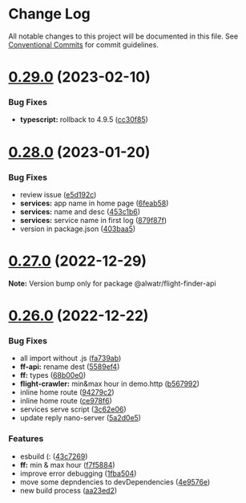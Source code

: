 # Change Log

All notable changes to this project will be documented in this file.
See [Conventional Commits](https://conventionalcommits.org) for commit guidelines.

# [0.29.0](https://github.com/AliMD/alwatr/compare/v0.28.0...v0.29.0) (2023-02-10)

### Bug Fixes

- **typescript:** rollback to 4.9.5 ([cc30f85](https://github.com/AliMD/alwatr/commit/cc30f8502bf95868ff41ba986120b2842acba36b))

# [0.28.0](https://github.com/AliMD/alwatr/compare/v0.27.0...v0.28.0) (2023-01-20)

### Bug Fixes

- review issue ([e5d192c](https://github.com/AliMD/alwatr/commit/e5d192cbee6917c2de01146cf8bd026895724ab8))
- **services:** app name in home page ([6feab58](https://github.com/AliMD/alwatr/commit/6feab58b5655c7a09150ec83adf9f3bd8fe976b4))
- **services:** name and desc ([453c1b6](https://github.com/AliMD/alwatr/commit/453c1b6ff334a23bea690b7ff9dd874471b25bb9))
- **services:** service name in first log ([879f87f](https://github.com/AliMD/alwatr/commit/879f87fd4d4b47454d608a5b71d70e47601c7cd7))
- version in package.json ([403baa5](https://github.com/AliMD/alwatr/commit/403baa53159db2a0fff5b3651769b85e66b13191))

# [0.27.0](https://github.com/AliMD/flight-finder/compare/v0.26.0...v0.27.0) (2022-12-29)

**Note:** Version bump only for package @alwatr/flight-finder-api

# [0.26.0](https://github.com/AliMD/flight-finder/compare/v0.25.0...v0.26.0) (2022-12-22)

### Bug Fixes

- all import without .js ([fa739ab](https://github.com/AliMD/flight-finder/commit/fa739ab23f67bae1d10bfcc146920b71377a26fc))
- **ff-api:** rename dest ([5589ef4](https://github.com/AliMD/flight-finder/commit/5589ef4968ea0b1d9f82cbceba5a15db1cb78ddd))
- **ff:** types ([68b00e0](https://github.com/AliMD/flight-finder/commit/68b00e0e53e3fe7639d7eb0f4966d6192be453e4))
- **flight-crawler:** min&max hour in demo.http ([b567992](https://github.com/AliMD/flight-finder/commit/b567992e19b6d95eddf6aca481ec157469c390bb))
- inline home route ([94279c2](https://github.com/AliMD/flight-finder/commit/94279c21891fc710f48642b1c8debbf02b2436d3))
- inline home route ([ce978f6](https://github.com/AliMD/flight-finder/commit/ce978f6e1e2890e853d0db351c08efca665e5fad))
- services serve script ([3c62e06](https://github.com/AliMD/flight-finder/commit/3c62e06ec594ec7da171fc39ec77787e3bd29a0c))
- update reply nano-server ([5a2d0e5](https://github.com/AliMD/flight-finder/commit/5a2d0e5698b16cffcc5393ee4a44ffda66702425))

### Features

- esbuild (: ([43c7269](https://github.com/AliMD/flight-finder/commit/43c7269333cf71b142e26da1456446d42fb3f8e0))
- **ff:** min & max hour ([f7f5884](https://github.com/AliMD/flight-finder/commit/f7f58840ea4d7b0678107cebb3887523e2aa4c55))
- improve error debugging ([1fba504](https://github.com/AliMD/flight-finder/commit/1fba50400a1e8ececc10bbe8ea11cc8dcea2289c))
- move some depndencies to devDependencies ([4e9576e](https://github.com/AliMD/flight-finder/commit/4e9576e6fd55f361e08a54230931ad45832131d9))
- new build process ([aa23ed2](https://github.com/AliMD/flight-finder/commit/aa23ed256824b9b4409e51a3213d6e67f2aeb8a3))
